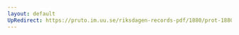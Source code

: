 ```yaml
---
layout: default
UpRedirect: https://pruto.im.uu.se/riksdagen-records-pdf/1880/prot-1880--ak--054/prot-1880--ak--054_020.pdf
---
```

